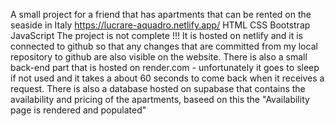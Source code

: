A small project for a friend that has apartments that can be rented on the seaside in Italy
https://lucrare-aquadro.netlify.app/
HTML CSS Bootstrap JavaScript
The project is not complete !!!
It is hosted on netlify and it is connected to github so that any changes that are committed from my local repository to github are also visible on the website.
There is also a small back-end part that is hosted on render.com - unfortunately it goes to sleep if not used and it takes a about 60 seconds to come back when it receives a request.
There is also a database hosted on supabase that contains the availability and pricing of the apartments, baseed on this the "Availability page is rendered and populated"

